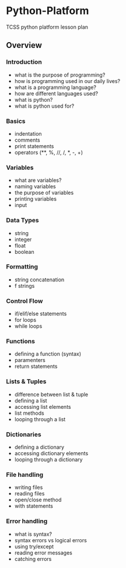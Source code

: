 # Python-Platform

TCSS python platform lesson plan

## Overview

### Introduction

- what is the purpose of programming?
- how is programming used in our daily lives?
- what is a programming language?
- how are different languages used?
- what is python?
- what is python used for?

### Basics

- indentation
- comments
- print statements
- operators (\*\*, %, //, /, \*, -, +)

### Variables

- what are variables?
- naming variables
- the purpose of variables
- printing variables
- input

### Data Types

- string
- integer
- float
- boolean

### Formatting

- string concatenation
- f strings

### Control Flow

- if/elif/else statements
- for loops
- while loops

### Functions

- defining a function (syntax)
- paramenters
- return statements

### Lists & Tuples

- difference between list & tuple
- defining a list
- accessing list elements
- list methods
- looping through a list

### Dictionaries

- defining a dictionary
- accessing dictionary elements
- looping through a dictionary

### File handling

- writing files
- reading files
- open/close method
- with statements

### Error handling

- what is syntax?
- syntax errors vs logical errors
- using try/except
- reading error messages
- catching errors
